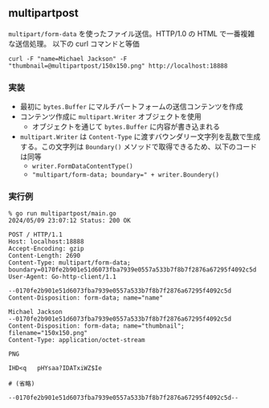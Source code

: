 ## multipartpost
`multipart/form-data` を使ったファイル送信。HTTP/1.0 の HTML で一番複雑な送信処理。
以下の curl コマンドと等価
```shell
curl -F "name=Michael Jackson" -F "thumbnail=@multipartpost/150x150.png" http://localhost:18888
```

### 実装
- 最初に `bytes.Buffer` にマルチパートフォームの送信コンテンツを作成
- コンテンツ作成に `multipart.Writer` オブジェクトを使用
  - オブジェクトを通じて `bytes.Buffer` に内容が書き込まれる
- `multipart.Writer` は `Content-Type` に渡すバウンダリー文字列を乱数で生成する。この文字列は `Boundary()` メソッドで取得できるため、以下のコードは同等
  - `writer.FormDataContentType()`
  - `"multipart/form-data; boundary=" + writer.Boundery()`

### 実行例
```shell
% go run multipartpost/main.go
2024/05/09 23:07:12 Status: 200 OK
```
```shell
POST / HTTP/1.1
Host: localhost:18888
Accept-Encoding: gzip
Content-Length: 2690
Content-Type: multipart/form-data; boundary=0170fe2b901e51d6073fba7939e0557a533b7f8b7f2876a67295f4092c5d
User-Agent: Go-http-client/1.1

--0170fe2b901e51d6073fba7939e0557a533b7f8b7f2876a67295f4092c5d
Content-Disposition: form-data; name="name"

Michael Jackson
--0170fe2b901e51d6073fba7939e0557a533b7f8b7f2876a67295f4092c5d
Content-Disposition: form-data; name="thumbnail"; filename="150x150.png"
Content-Type: application/octet-stream

PNG

IHD<q   pHYsaa?IDATxiWZ$Ie

# (省略)

--0170fe2b901e51d6073fba7939e0557a533b7f8b7f2876a67295f4092c5d--
```
